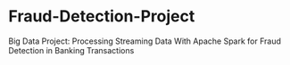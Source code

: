 # Fraud-Detection-Project
Big Data Project: Processing Streaming Data With Apache Spark for Fraud Detection in Banking Transactions
